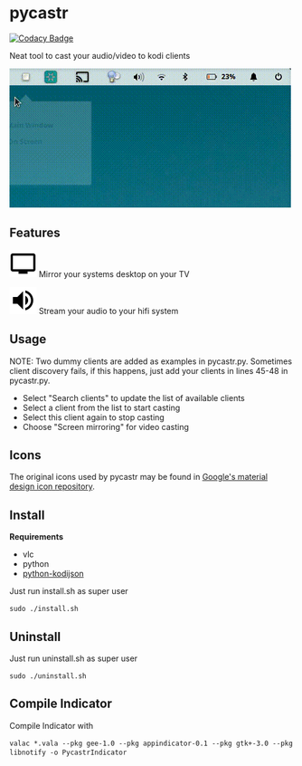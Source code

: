 # pycastr

[![Codacy Badge](https://api.codacy.com/project/badge/Grade/9d52f052fea5479494a971633cb03abc)](https://www.codacy.com/app/georg-bernold/pycastr?utm_source=github.com&utm_medium=referral&utm_content=bgeVam/pycastr&utm_campaign=badger)

Neat tool to cast your audio/video to kodi clients

![Alt Text](https://github.com/bgeVam/pycastr/blob/master/pycastr_demo.gif)

## Features

![alt text](https://github.com/bgeVam/pycastr/blob/master/data/icons/pycastr_cast_screen_audio.png?raw=true "Mirror Desktop") Mirror your systems desktop on your TV

![alt text](https://github.com/bgeVam/pycastr/blob/master/data/icons/pycastr_cast_audio.png?raw=true "Cast Audio") Stream your audio to your hifi system

## Usage

NOTE: Two dummy clients are added as examples in pycastr.py. Sometimes client discovery fails, if this happens, just add your clients in lines 45-48 in pycastr.py.

* Select "Search clients" to update the list of available clients
* Select a client from the list to start casting
* Select this client again to stop casting
* Choose "Screen mirroring" for video casting

## Icons

The original icons used by pycastr may be found in [Google's material design icon repository](https://github.com/google/material-design-icons "material design icons repository").

## Install

**Requirements** 

* vlc
* python
* [python-kodijson](https://github.com/jcsaaddupuy/python-kodijson)

Just run install.sh as super user

```
sudo ./install.sh
```

## Uninstall

Just run uninstall.sh as super user

```
sudo ./uninstall.sh
```

## Compile Indicator

Compile Indicator with

```
valac *.vala --pkg gee-1.0 --pkg appindicator-0.1 --pkg gtk+-3.0 --pkg libnotify -o PycastrIndicator
```
